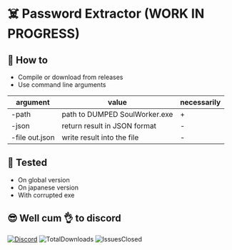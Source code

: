 # ☠️ Password Extractor (WORK IN PROGRESS)

## 👀 How to

- Compile or download from releases
- Use command line arguments

| argument       | value                         | necessarily |
| -------------- | ----------------------------- | ----------- |
| -path          | path to DUMPED SoulWorker.exe |      +      |
| -json          | return result in JSON format  |      -      |
| -file out.json | write result into the file    |      -      |

## 💪 Tested

- On global version
- On japanese version
- With corrupted exe

## 😎 Well cum 👌 to discord

[![Discord](https://img.shields.io/discord/606442027873206292?style=for-the-badge)](http://discord.gg/SequFJP)
![TotalDownloads](https://img.shields.io/github/downloads/SpaceAfterYou/SoulWorker.PasswordExtractor/total?style=for-the-badge)
![IssuesClosed](https://img.shields.io/github/issues-closed-raw/SpaceAfterYou/SoulWorker.PasswordExtractor?style=for-the-badge)
